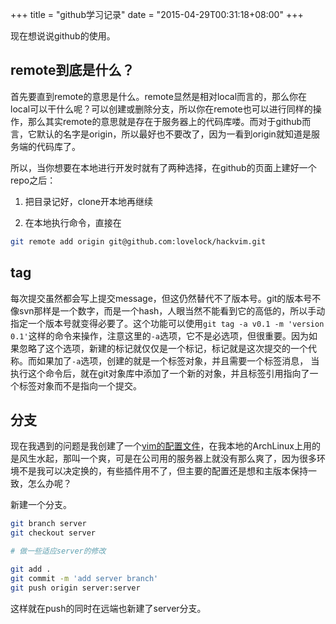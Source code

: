 +++
title  = "github学习记录"
date = "2015-04-29T00:31:18+08:00"
+++

现在想说说github的使用。


## remote到底是什么？
首先要直到remote的意思是什么。remote显然是相对local而言的，那么你在local可以干什么呢？可以创建或删除分支，所以你在remote也可以进行同样的操作，那么其实remote的意思就是存在于服务器上的代码库喽。而对于github而言，它默认的名字是origin，所以最好也不要改了，因为一看到origin就知道是服务端的代码库了。

所以，当你想要在本地进行开发时就有了两种选择，在github的页面上建好一个repo之后：

1. 把目录记好，clone开本地再继续

2. 在本地执行命令，直接在

```bash
git remote add origin git@github.com:lovelock/hackvim.git
```

## tag
每次提交虽然都会写上提交message，但这仍然替代不了版本号。git的版本号不像svn那样是一个数字，而是一个hash，人眼当然不能看到它的高低的，所以手动指定一个版本号就变得必要了。这个功能可以使用`git tag -a v0.1 -m 'version 0.1'`这样的命令来操作，注意这里的`-a`选项，它不是必选项，但很重要。因为如果忽略了这个选项，新建的标记就仅仅是一个标记，标记就是这次提交的一个代称。而如果加了`-a`选项，创建的就是一个标签对象，并且需要一个标签消息，
当执行这个命令后，就在git对象库中添加了一个新的对象，并且标签引用指向了一个标签对象而不是指向一个提交。

## 分支
现在我遇到的问题是我创建了一个[vim的配置文件](https://github.com/lovelock/hackvim.git)，在我本地的ArchLinux上用的是风生水起，那叫一个爽，可是在公司用的服务器上就没有那么爽了，因为很多环境不是我可以决定换的，有些插件用不了，但主要的配置还是想和主版本保持一致，怎么办呢？

新建一个分支。

```bash
git branch server
git checkout server

# 做一些适应server的修改

git add .
git commit -m 'add server branch'
git push origin server:server
```

这样就在push的同时在远端也新建了server分支。
